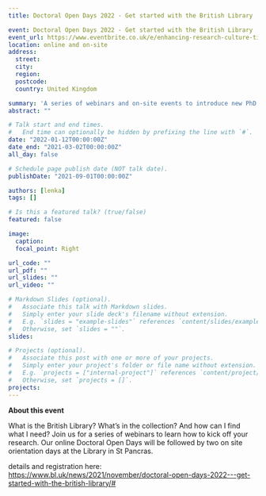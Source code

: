```yaml
---
title: Doctoral Open Days 2022 - Get started with the British Library

event: Doctoral Open Days 2022 - Get started with the British Library
event_url: https://www.eventbrite.co.uk/e/enhancing-research-culture-tickets-192241458377
location: online and on-site
address:
  street: 
  city: 
  region: 
  postcode: 
  country: United Kingdom

summary: 'A series of webinars and on-site events to introduce new PhD students to our collections'
abstract: ""

# Talk start and end times.
#   End time can optionally be hidden by prefixing the line with `#`.
date: "2022-01-12T00:00:00Z"
date_end: "2021-03-02T00:00:00Z"
all_day: false

# Schedule page publish date (NOT talk date).
publishDate: "2021-09-01T00:00:00Z"

authors: [lenka]
tags: []

# Is this a featured talk? (true/false)
featured: false

image:
  caption: 
  focal_point: Right

url_code: ""
url_pdf: ""
url_slides: ""
url_video: ""

# Markdown Slides (optional).
#   Associate this talk with Markdown slides.
#   Simply enter your slide deck's filename without extension.
#   E.g. `slides = "example-slides"` references `content/slides/example-slides.md`.
#   Otherwise, set `slides = ""`.
slides:

# Projects (optional).
#   Associate this post with one or more of your projects.
#   Simply enter your project's folder or file name without extension.
#   E.g. `projects = ["internal-project"]` references `content/project/deep-learning/index.md`.
#   Otherwise, set `projects = []`.
projects:
---
```


**About this event**

What is the British Library? What’s in the collection? And how can I find what I need? Join us for a series of webinars to learn how to kick off your research.  Our online Doctoral Open Days will be followed by two on site orientation days at the Library in St Pancras.

details and registration here: https://www.bl.uk/news/2021/november/doctoral-open-days-2022---get-started-with-the-british-library/#